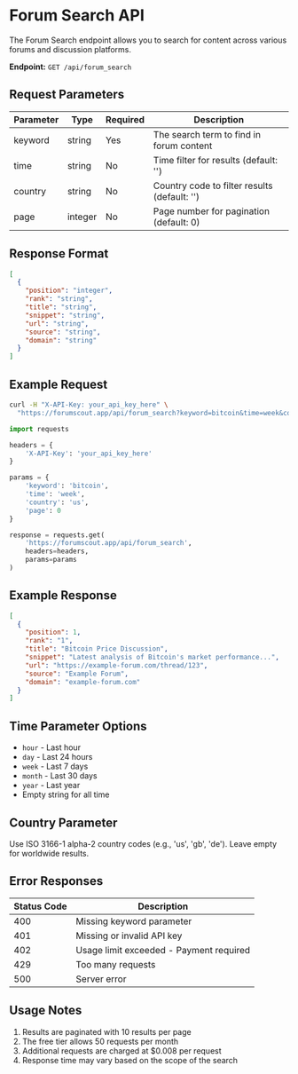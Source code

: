 # Forum Search API

The Forum Search endpoint allows you to search for content across various forums and discussion platforms.

**Endpoint:** `GET /api/forum_search`

## Request Parameters

| Parameter | Type | Required | Description |
|-----------|------|----------|-------------|
| keyword | string | Yes | The search term to find in forum content |
| time | string | No | Time filter for results (default: '') |
| country | string | No | Country code to filter results (default: '') |
| page | integer | No | Page number for pagination (default: 0) |

## Response Format

```json
[
  {
    "position": "integer",
    "rank": "string",
    "title": "string",
    "snippet": "string",
    "url": "string",
    "source": "string",
    "domain": "string"
  }
]
```

## Example Request

```bash
curl -H "X-API-Key: your_api_key_here" \
  "https://forumscout.app/api/forum_search?keyword=bitcoin&time=week&country=us&page=0"
```

```python
import requests

headers = {
    'X-API-Key': 'your_api_key_here'
}

params = {
    'keyword': 'bitcoin',
    'time': 'week',
    'country': 'us',
    'page': 0
}

response = requests.get(
    'https://forumscout.app/api/forum_search',
    headers=headers,
    params=params
)
```

## Example Response

```json
[
  {
    "position": 1,
    "rank": "1",
    "title": "Bitcoin Price Discussion",
    "snippet": "Latest analysis of Bitcoin's market performance...",
    "url": "https://example-forum.com/thread/123",
    "source": "Example Forum",
    "domain": "example-forum.com"
  }
]
```

## Time Parameter Options

- `hour` - Last hour
- `day` - Last 24 hours
- `week` - Last 7 days
- `month` - Last 30 days
- `year` - Last year
- Empty string for all time

## Country Parameter

Use ISO 3166-1 alpha-2 country codes (e.g., 'us', 'gb', 'de'). Leave empty for worldwide results.

## Error Responses

| Status Code | Description |
|-------------|-------------|
| 400 | Missing keyword parameter |
| 401 | Missing or invalid API key |
| 402 | Usage limit exceeded - Payment required |
| 429 | Too many requests |
| 500 | Server error |

## Usage Notes

1. Results are paginated with 10 results per page
2. The free tier allows 50 requests per month
3. Additional requests are charged at $0.008 per request
4. Response time may vary based on the scope of the search 
